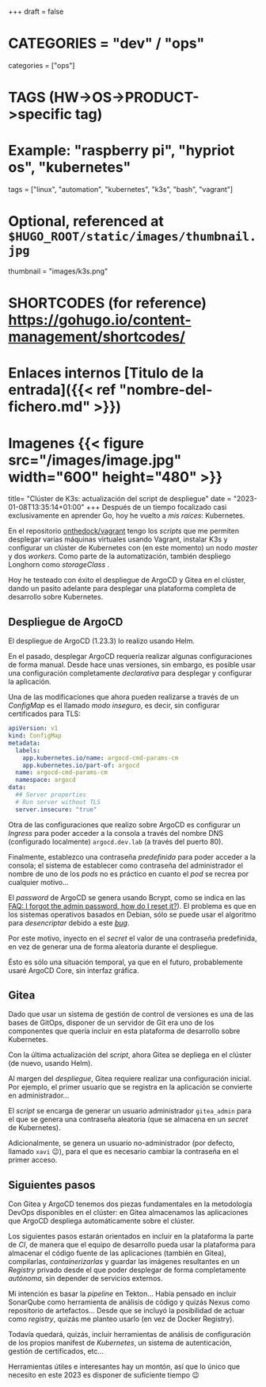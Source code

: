 +++
draft = false

# CATEGORIES = "dev" / "ops"
categories = ["ops"]
# TAGS (HW->OS->PRODUCT->specific tag)
# Example: "raspberry pi", "hypriot os", "kubernetes"

tags = ["linux", "automation", "kubernetes", "k3s", "bash", "vagrant"]

# Optional, referenced at `$HUGO_ROOT/static/images/thumbnail.jpg`
thumbnail = "images/k3s.png"

# SHORTCODES (for reference) https://gohugo.io/content-management/shortcodes/

# Enlaces internos  [Titulo de la entrada]({{< ref "nombre-del-fichero.md" >}})
# Imagenes          {{< figure src="/images/image.jpg" width="600" height="480" >}}

title=  "Clúster de K3s: actualización del script de despliegue"
date = "2023-01-08T13:35:14+01:00"
+++
Después de un tiempo focalizado casi exclusivamente en aprender Go, hoy he vuelto a *mis raíces*: Kubernetes.

En el repositorio [onthedock/vagrant](https://github.com/onthedock/vagrant) tengo los *scripts* que me permiten desplegar varias máquinas virtuales usando Vagrant, instalar K3s y configurar un clúster de Kubernetes con (en este momento) un nodo *master* y dos *workers*. Como parte de la automatización, también despliego Longhorn como *storageClass* .

Hoy he testeado con éxito el despliegue de ArgoCD y Gitea en el clúster, dando un pasito adelante para desplegar una plataforma completa de desarrollo sobre Kubernetes.
<!--more-->

## Despliegue de ArgoCD

El despliegue de ArgoCD (1.23.3) lo realizo usando Helm.

En el pasado, desplegar ArgoCD requería realizar algunas configuraciones de forma manual. Desde hace unas versiones, sin embargo, es posible usar una configuración completamente *declarativa* para desplegar y configurar la aplicación.

Una de las modificaciones que ahora pueden realizarse a través de un *ConfigMap* es el llamado *modo inseguro*, es decir, sin configurar certificados para TLS:

```yaml
apiVersion: v1
kind: ConfigMap
metadata:
  labels:
    app.kubernetes.io/name: argocd-cmd-params-cm
    app.kubernetes.io/part-of: argocd
  name: argocd-cmd-params-cm
  namespace: argocd
data:
  ## Server properties
  # Run server without TLS
  server.insecure: "true"
```

Otra de las configuraciones que realizo sobre ArgoCD es configurar un *Ingress* para poder acceder a la consola a través del nombre DNS (configurado localmente) `argocd.dev.lab` (a través del puerto 80).

Finalmente, establezco una contraseña *predefinida* para poder acceder a la consola; el sistema de establecer como contraseña del administrador el nombre de uno de los *pods* no es práctico en cuanto el *pod* se recrea por cualquier motivo...

El *password* de ArgoCD se genera usando Bcrypt, como se indica en las [FAQ: I forgot the admin password, how do I reset it?](https://argo-cd.readthedocs.io/en/release-2.3/faq/#i-forgot-the-admin-password-how-do-i-reset-it)). El problema es que en los sistemas operativos basados en Debian, sólo se puede usar el algoritmo para *desencriptar* debido a este [*bug*](http://bugs.debian.org/700758).

Por este motivo, inyecto en el *secret* el valor de una contraseña predefinida, en vez de generar una de forma aleatoria durante el despliegue.

Ésto es sólo una situación temporal, ya que en el futuro, probablemente usaré ArgoCD Core, sin interfaz gráfica.

## Gitea

Dado que usar un sistema de gestión de control de versiones es una de las bases de GitOps, disponer de un servidor de Git era uno de los componentes que quería incluir en esta plataforma de desarrollo sobre Kubernetes.

Con la última actualización del *script*, ahora Gitea se depliega en el clúster (de nuevo, usando Helm).

Al margen del *despliegue*, Gitea requiere realizar una configuración inicial. Por ejemplo, el primer usuario que se registra en la aplicación se convierte en administrador...

El *script* se encarga de generar un usuario administrador `gitea_admin` para el que se genera una contraseña aleatoria (que se almacena en un *secret* de Kubernetes).

Adicionalmente, se genera un usuario no-administrador (por defecto, llamado `xavi` 😉), para el que es necesario cambiar la contraseña en el primer acceso.

## Siguientes pasos

Con Gitea y ArgoCD tenemos dos piezas fundamentales en la metodología DevOps disponibles en el clúster: en Gitea almacenamos las aplicaciones que ArgoCD despliega automáticamente sobre el clúster.

Los siguientes pasos estarán orientados en incluir en la plataforma la parte de *CI*, de manera que el equipo de desarrollo pueda usar la plataforma para almacenar el código fuente de las aplicaciones (también en Gitea), compilarlas, *containerizarlas* y guardar las imágenes resultantes en un *Registry* privado desde el que poder desplegar de forma completamente *autónoma*, sin depender de servicios externos.

Mi intención es basar la *pipeline* en Tekton... Había pensado en incluir SonarQube como herramienta de análisis de código y quizás Nexus como repositorio de artefactos... Desde que se incluyó la posibilidad de actuar como *registry*, quizás me planteo usarlo (en vez de Docker Registry).

Todavía quedará, quizás, incluir herramientas de análisis de configuración de los propios manifest de *Kubernetes*, un sistema de autenticación, gestión de certificados, etc...

Herramientas útiles e interesantes hay un montón, así que lo único que necesito en este 2023 es disponer de suficiente tiempo 😉
